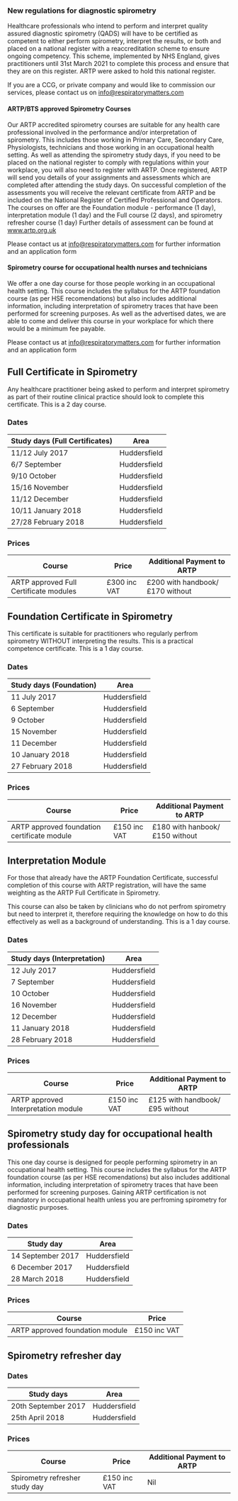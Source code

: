 ### New regulations for diagnostic spirometry

Healthcare professionals who intend to perform and interpret quality assured diagnostic spirometry (QADS) will have to be certified as competent to either perform spirometry, interpret the results, or both and placed on a national register with a reaccreditation scheme to ensure ongoing competency. This scheme, implemented by NHS England, gives practitioners until 31st March 2021 to complete this process and ensure that they are on this register. ARTP were asked to hold this national register.

If you are a CCG, or private company and would like to commission our services, please contact us on info@respiratorymatters.com

#### ARTP/BTS approved Spirometry Courses

Our ARTP accredited spirometry courses are suitable for any health care professional involved in the performance and/or interpretation of spirometry. This includes those working in Primary Care, Secondary Care, Physiologists, technicians and those working in an occupational health setting. As well as attending the spirometry study days, if you need to be placed on the national register to comply with regulations within your workplace, you will also need to register with ARTP. Once registered, ARTP will send you details of your assignments and assessments which are completed after attending the study days. On successful completion of the assessments you will receive the relevant certificate from ARTP and be included on the National Register of Certified Professional and Operators. The courses on offer are the  Foundation module - performance (1 day),  interpretation module (1 day) and the Full course (2 days), and spirometry refresher course (1 day) Further details of assessment can be found at www.artp.org.uk

Please contact us at info@respiratorymatters.com for further information and an application form


#### Spirometry course for occupational health nurses and technicians

We offer a one day course for those people working in an occupational health setting. This course includes the syllabus for the ARTP foundation course (as per HSE recomendations) but also includes additional information, including interpretation of spirometry traces that have been performed for screening purposes. As well as the advertised dates, we are able to come and deliver this course in your workplace for which there would be a minimum fee payable.

Please contact us at info@respiratorymatters.com for further information and an application form


## Full Certificate in Spirometry

Any healthcare practitioner being asked to perform and interpret spirometry as part of their routine clinical practice should look to complete this certificate. This is a 2 day course.

### Dates

| Study days (Full Certificates) | Area         |
|--------------------------------|--------------|
|11/12 July 2017                 | Huddersfield |
|6/7 September                   | Huddersfield |
|9/10 October                    | Huddersfield |
|15/16 November                  | Huddersfield |
|11/12 December                  | Huddersfield |
|10/11 January 2018              | Huddersfield |
|27/28 February 2018             | Huddersfield |

### Prices

| Course                                  | Price        | Additional Payment to ARTP     |
|-----------------------------------------|------------- |--------------------------------|
| ARTP approved Full Certificate modules  |£300 inc VAT  | £200 with handbook/£170 without|


## Foundation Certificate in Spirometry

This certificate is suitable for practitioners who regularly perfrom spirometry WITHOUT interpreting the results. This is a practical competence certificate. This is a 1 day course.

### Dates

| Study days (Foundation)  | Area         |
|--------------------------|--------------|
|11 July 2017              | Huddersfield |
|6 September               | Huddersfield |
|9 October                 | Huddersfield |
|15 November               | Huddersfield |
|11 December               | Huddersfield |
|10 January 2018           | Huddersfield |
|27 February 2018          | Huddersfield |

### Prices

| Course                                     | Price          | Additional Payment to ARTP   |
|--------------------------------------------|----------------|------------------------------|
| ARTP approved foundation certificate module| £150 inc VAT   |£180 with hanbook/£150 without|


## Interpretation Module

For those that already have the ARTP Foundation Certificate, successful completion of this course with ARTP registration, will have the same weighting as the ARTP Full Certificate in Spirometry.

This course can also be taken by clinicians who do not perfrom spirometry but need to interpret it, therefore requiring the knowledge on how to do this effectively as well as a background of understanding. This is a 1 day course.

### Dates

| Study days (Interpretation) | Area         |
|-----------------------------|--------------|
|12 July 2017                 | Huddersfield |
|7 September                  | Huddersfield |
|10 October                   | Huddersfield |
|16 November                  | Huddersfield |
|12 December                  | Huddersfield |
|11 January 2018              | Huddersfield |
|28 February 2018             | Huddersfield |

### Prices

| Course                                     | Price          | Additional Payment to ARTP   |
|--------------------------------------------|----------------|------------------------------|
| ARTP approved Interpretation module        | £150 inc VAT   |£125 with handbook/£95 without|


## Spirometry study day for occupational health professionals

This one day course is designed for people performing spirometry in an occupational health setting. This course includes the syllabus for the ARTP foundation course (as per HSE recomendations) but also includes additional information, including interpretation of spirometry traces that have been performed for screening purposes. Gaining ARTP certification is not mandatory in occupational health unless you are perfroming spirometry for diagnostic purposes.

### Dates

| Study day                | Area         |
|--------------------------|--------------|
|14 September 2017         | Huddersfield |
|6 December 2017           | Huddersfield |
|28 March 2018             | Huddersfield |

### Prices

| Course                            | Price          |
|-----------------------------------|----------------|
| ARTP approved foundation module   | £150 inc VAT   |



## Spirometry refresher day

### Dates

| Study days                  | Area         |
|-----------------------------|--------------|
| 20th September 2017         | Huddersfield |
| 25th April 2018             | Huddersfield |

### Prices

| Course                                     | Price          | Additional Payment to ARTP|
|--------------------------------------------|----------------|---------------------------|
| Spirometry refresher  study day            | £150 inc VAT   | Nil                       |
